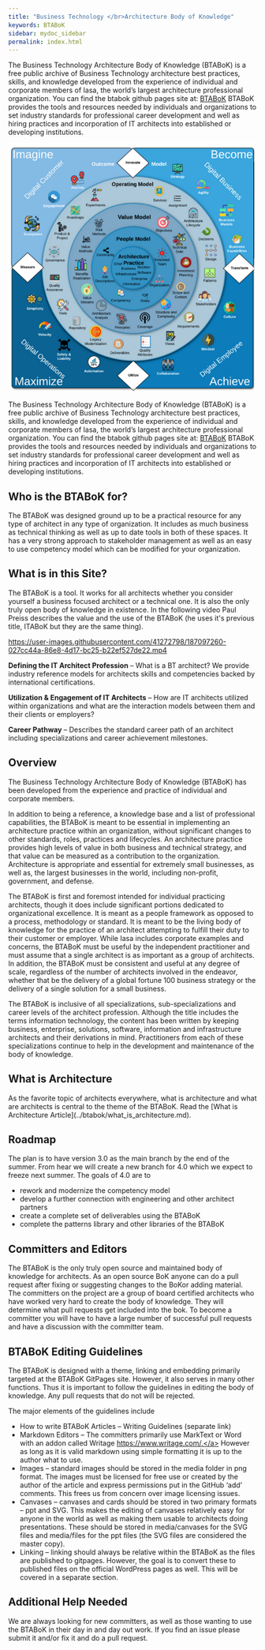 ```yaml
---
title: "Business Technology </br>Architecture Body of Knowledge"
keywords: BTABoK
sidebar: mydoc_sidebar
permalink: index.html
---
```


<body>

<p>
The Business Technology Architecture Body of Knowledge (BTABoK) is a free public archive of Business Technology architecture best practices, skills, and knowledge developed from the experience of individual and corporate members of Iasa, the world’s largest architecture professional organization.
You can find the btabok github pages site at: <a href="https://iasa-global.github.io/btabok/">BTABoK</a>
BTABoK provides the tools and resources needed by individuals and organizations to set industry standards for professional career development and well as hiring practices and incorporation of IT architects into established or developing institutions.
</p>

<map name="rage_image_map">
    <area shape="rect" href="https://iasa-global.github.io/btabok/ecosystem.html" coords="45,199,95,261" alt="" target="_blank">
	<area shape="rect" href="https://iasa-global.github.io/btabok/engagement.html" coords="101,134,155,180" alt="" target="_blank">
	<area shape="rect" href="https://iasa-global.github.io/btabok/journey.html" coords="175,78,222,127" alt="" target="_blank">
	<area shape="rect" href="https://iasa-global.github.io/btabok/innovate.html" coords="322,30,381,78" alt="" target="_blank">
    <area shape="rect" href="https://iasa-global.github.io/btabok/strategy.html" coords="464,59,496,97" alt="" target="_blank">
	<area shape="rect" href="https://iasa-global.github.io/btabok/agility.html" coords="528,101,569,148" alt="" target="_blank">
	<area shape="rect" href="https://iasa-global.github.io/btabok/business_models.html" coords="597,176,639,229" alt="" target="_blank">
	<area shape="rect" href="https://iasa-global.github.io/btabok/business_capabilities.html" coords="622,261,674,304" alt="" target="_blank">
	<area shape="rect" href="https://iasa-global.github.io/btabok/transform.html" coords="619,334,684,370" alt="" target="_blank">
    <area shape="rect" href="https://iasa-global.github.io/btabok/culture.html" coords="605,440,648,497" alt="" target="_blank">
	<area shape="rect" href="https://iasa-global.github.io/btabok/mindset.html" coords="546,537,577,583" alt="" target="_blank">
	<area shape="rect" href="https://iasa-global.github.io/btabok/collaboration.html" coords="428,612,475,654" alt="" target="_blank">
	<area shape="rect" href="https://iasa-global.github.io/btabok/utilize.html" coords="326,631,379,678" alt="" target="_blank">
	<area shape="rect" href="https://iasa-global.github.io/btabok/automation.html" coords="224,601,267,646" alt="" target="_blank">
	<area shape="rect" href="https://iasa-global.github.io/btabok/safety_liability.html" coords="142,550,171,611" alt="" target="_blank">
	<area shape="rect" href="https://iasa-global.github.io/btabok/velocity.html" coords="87,501,122,546" alt="" target="_blank">
	<area shape="rect" href="https://iasa-global.github.io/btabok/simplicity.html" coords="57,426,96,467" alt="" target="_blank">
	<area shape="rect" href="https://iasa-global.github.io/btabok/measures.html" coords="23,334,81,368" alt="" target="_blank">
    <area shape="rect" href="https://iasa-global.github.io/btabok/services.html" coords="414,126,441,164" alt="" target="_blank">
	<area shape="rect" href="https://iasa-global.github.io/btabok/assignment.html" coords="460,150,502,175" alt="" target="_blank">
	<area shape="rect" href="https://iasa-global.github.io/btabok/architecture_lifecycle.html" coords="506,183,535,230" alt="" target="_blank">
	<area shape="rect" href="https://iasa-global.github.io/btabok/decisions.html" coords="546,240,572,273" alt="" target="_blank">
	<area shape="rect" href="https://iasa-global.github.io/btabok/design.html" coords="556,292,586,331" alt="" target="_blank">
	<area shape="rect" href="https://iasa-global.github.io/btabok/architecture_pattern_repository.html" coords="552,351,582,391" alt="" target="_blank">
	<area shape="rect" href="https://iasa-global.github.io/btabok/stakeholders.html" coords="537,420,575,454" alt="" target="_blank">
	<area shape="rect" href="https://iasa-global.github.io/btabok/requirements.html" coords="490,480,527,519" alt="" target="_blank">
	<area shape="rect" href="https://iasa-global.github.io/btabok/views.html" coords="442,525,469,567" alt="" target="_blank">
	<area shape="rect" href="https://iasa-global.github.io/btabok/quality_attributes.html" coords="372,546,404,596" alt="" target="_blank">
	<area shape="rect" href="https://iasa-global.github.io/btabok/deliverables.html" coords="298,556,330,592" alt="" target="_blank">
	<area shape="rect" href="https://iasa-global.github.io/btabok/legacy_modernization.html" coords="234,522,260,565" alt="" target="_blank">
	<area shape="rect" href="https://iasa-global.github.io/btabok/repository.html" coords="181,490,206,521" alt="" target="_blank">
	<area shape="rect" href="https://iasa-global.github.io/btabok/architecture_tools.html" coords="139,437,169,479" alt="" target="_blank">
	<area shape="rect" href="https://iasa-global.github.io/btabok/quality_assurance.html" coords="112,368,148,413" alt="" target="_blank">
	<area shape="rect" href="https://iasa-global.github.io/btabok/governance.html" coords="115,294,149,330" alt="" target="_blank">
	<area shape="rect" href="https://iasa-global.github.io/btabok/product_project.html" coords="138,228,166,265" alt="" target="_blank">
	<area shape="rect" href="https://iasa-global.github.io/btabok/roadmap.html" coords="178,178,204,213" alt="" target="_blank">
	<area shape="rect" href="https://iasa-global.github.io/btabok/experiments.html" coords="234,134,263,176" alt="" target="_blank">
    	<area shape="rect" href="https://iasa-global.github.io/btabok/objectives.html" coords="422,210,454,245" alt="" target="_blank">
	<area shape="rect" href="https://iasa-global.github.io/btabok/technical_debt.html" coords="467,258,498,298" alt="" target="_blank">
	<area shape="rect" href="https://iasa-global.github.io/btabok/investment_planning.html" coords="484,324,520,372" alt="" target="_blank">
	<area shape="rect" href="https://iasa-global.github.io/btabok/scope_context.html" coords="471,396,500,436" alt="" target="_blank">
	<area shape="rect" href="https://iasa-global.github.io/btabok/structural_complexity.html" coords="431,447,461,487" alt="" target="_blank">
	<area shape="rect" href="https://iasa-global.github.io/btabok/coverage.html" coords="372,482,396,518" alt="" target="_blank">
	<area shape="rect" href="https://iasa-global.github.io/btabok/principles.html" coords="305,479,332,519" alt="" target="_blank">
	<area shape="rect" href="https://iasa-global.github.io/btabok/analysis.html" coords="250,449,275,494" alt="" target="_blank">
	<area shape="rect" href="https://iasa-global.github.io/btabok/value_streams.html" coords="209,394,234,448" alt="" target="_blank">
	<area shape="rect" href="https://iasa-global.github.io/btabok/benefits_realization.html" coords="191,329,223,383" alt="" target="_blank">
	<area shape="rect" href="https://iasa-global.github.io/btabok/value_methods.html" coords="207,266,234,308" alt="" target="_blank">
	<area shape="rect" href="https://iasa-global.github.io/btabok/risk_methods.html" coords="243,219,268,257" alt="" target="_blank">
    <area shape="rect" href="https://iasa-global.github.io/btabok/extended_team.html" coords="416,300,447,340" alt="" target="_blank">
	<area shape="rect" href="https://iasa-global.github.io/btabok/organization.html" coords="411,371,445,406" alt="" target="_blank">
	<area shape="rect" href="https://iasa-global.github.io/btabok/roles.html" coords="373,421,399,452" alt="" target="_blank">
	<area shape="rect" href="https://iasa-global.github.io/btabok/competency.html" coords="299,412,329,446" alt="" target="_blank">
	<area shape="rect" href="https://iasa-global.github.io/btabok/job_description.html" coords="254,348,287,391" alt="" target="_blank">
	<area shape="rect" href="https://iasa-global.github.io/btabok/community.html" coords="259,293,291,318" alt="" target="_blank">
	<area shape="rect" href="https://iasa-global.github.io/btabok/architecture_practice.html" coords="327,323,380,374" alt="" target="_blank">

</map>
<img src="images/BTABoK_map.png" alt="" usemap="#rage_image_map">

<p>
The Business Technology Architecture Body of Knowledge (BTABoK) is a free public archive of Business Technology architecture best practices, skills, and knowledge developed from the experience of individual and corporate members of Iasa, the world’s largest architecture professional organization.
You can find the btabok github pages site at: <a href="https://iasa-global.github.io/btabok/">BTABoK</a>
BTABoK provides the tools and resources needed by individuals and organizations to set industry standards for professional career development and well as hiring practices and incorporation of IT architects into established or developing institutions.
</p>

<h2>Who is the BTABoK for?</h2>

<p>
The BTABoK was designed ground up to be a practical resource for any type of architect in any type of organization. It includes as much business as technical thinking as well as up to date tools in both of these spaces. It has a very strong approach to stakeholder management as well as an easy to use competency model which can be modified for your organization.
</p>

<h2>What is in this Site?</h2>

<p>
The BTABoK is a tool. It works for all architects whether you consider yourself a business focused architect or a technical one. It is also the only truly open body of knowledge in existence. In the following video Paul Preiss describes the value and the use of the BTABoK (he uses it's previous title, ITABoK but they are the same thing).

https://user-images.githubusercontent.com/41272798/187097260-027cc44a-86e8-4d17-bc25-b22ef527de22.mp4

**Defining the IT Architect Profession** – What is a BT architect? We provide industry reference models for architects skills and competencies backed by international certifications.

**Utilization & Engagement of IT Architects** – How are IT architects utilized within organizations and what are the interaction models between them and their clients or employers?

**Career Pathway** – Describes the standard career path of an architect including specializations and career achievement milestones.
</p>

<h2>Overview</h2>

<p>
The Business Technology Architecture Body of Knowledge (BTABoK) has been developed from the experience and practice of individual and corporate members.

In addition to being a reference, a knowledge base and a list of professional capabilities, the BTABoK is meant to be essential in implementing an architecture practice within an organization, without significant changes to other standards, roles, practices and lifecycles. An architecture practice provides high levels of value in both business and technical strategy, and that value can be measured as a contribution to the organization. Architecture is appropriate and essential for extremely small businesses, as well as, the largest businesses in the world, including non-profit, government, and defense.

The BTABoK is first and foremost intended for individual practicing architects, though it does include significant portions dedicated to organizational excellence. It is meant as a people framework as opposed to a process, methodology or standard. It is meant to be the living body of knowledge for the practice of an architect attempting to fulfill their duty to their customer or employer. While Iasa includes corporate examples and concerns, the BTABoK must be useful by the independent practitioner and must assume that a single architect is as important as a group of architects. In addition, the BTABoK must be consistent and useful at any degree of scale, regardless of the number of architects involved in the endeavor, whether that be the delivery of a global fortune 100 business strategy or the delivery of a single solution for a small business.

The BTABoK is inclusive of all specializations, sub-specializations and career levels of the architect profession. Although the title includes the terms information technology, the content has been written by keeping business, enterprise, solutions, software, information and infrastructure architects and their derivations in mind. Practitioners from each of these specializations continue to help in the development and maintenance of the body of knowledge.
</p>

<h2>What is Architecture</h2>

<p>
As the favorite topic of architects everywhere, what is architecture and what are architects is central to the theme of the BTABoK. Read the [What is Architecture Article](../btabok/what_is_architecture.md).
</p>

<h2>Roadmap</h2>

<p>
The plan is to have version 3.0 as the main branch by the end of the summer. From hear we will create a new branch for 4.0 which we expect to freeze next summer. The goals of 4.0 are to

- rework and modernize the competency model
- develop a further connection with engineering and other architect partners
- create a complete set of deliverables using the BTABoK
- complete the patterns library and other libraries of the BTABoK
</p>

<h2>Committers and Editors</h2>

<p>
The BTABoK is the only truly open source and maintained body of knowledge for architects. As an open source BoK anyone can do a pull request after fixing or suggesting changes to the BoKor adding material. The committers on the project are a group of board certified architects who have worked very hard to create the body of knowledge. They will determine what pull requests get included into the bok. To become a committer you will have to have a large number of successful pull requests and have a discussion with the committer team.
</p>

<h2>BTABoK Editing Guidelines</h2>
<p>
The BTABoK is designed with a theme, linking and embedding primarily targeted at the BTABoK GitPages site. However, it also serves in many other functions. Thus it is important to follow the guidelines in editing the body of knowledge. Any pull requests that do not will be rejected.

The major elements of the guidelines include

- How to write BTABoK Articles – Writing Guidelines (separate link)
- Markdown Editors – The committers primarily use MarkText or Word with an addon called Writage <a href="https://www.writage.com/"> https://www.writage.com/.</a> However as long as it is valid markdown using simple formatting it is up to the author what to use.
- Images – standard images should be stored in the media folder in png format. The images must be licensed for free use or created by the author of the article and express permissions put in the GitHub ‘add’ comments. This frees us from concern over image licensing issues.
- Canvases – canvases and cards should be stored in two primary formats – ppt and SVG. This makes the editing of canvases relatively easy for anyone in the world as well as making them usable to architects doing presentations. These should be stored in media/canvases for the SVG files and media/files for the ppt files (the SVG files are considered the master copy).
- Linking – linking should always be relative within the BTABoK as the files are published to gitpages. However, the goal is to convert these to published files on the official WordPress pages as well. This will be covered in a separate section.
</p>

<h2>Additional Help Needed</h2>
<p>
We are always looking for new committers, as well as those wanting to use the BTABoK in their day in and day out work. If you find an issue please submit it and/or fix it and do a pull request. 
</p>

<script src="js/imageMapResizer.js"></script>

</body>